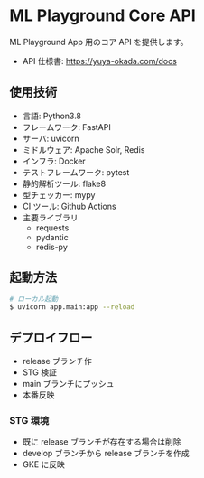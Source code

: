 # ML Playground Core API

ML Playground App 用のコア API を提供します。

- API 仕様書: https://yuya-okada.com/docs

## 使用技術

- 言語: Python3.8
- フレームワーク: FastAPI
- サーバ: uvicorn
- ミドルウェア: Apache Solr, Redis
- インフラ: Docker
- テストフレームワーク: pytest
- 静的解析ツール: flake8
- 型チェッカー: mypy
- CI ツール: Github Actions
- 主要ライブラリ
  - requests
  - pydantic
  - redis-py

## 起動方法

```bash
# ローカル起動
$ uvicorn app.main:app --reload
```

## デプロイフロー

- release ブランチ作
- STG 検証
- main ブランチにプッシュ
- 本番反映

### STG 環境

- 既に release ブランチが存在する場合は削除
- develop ブランチから release ブランチを作成
- GKE に反映
